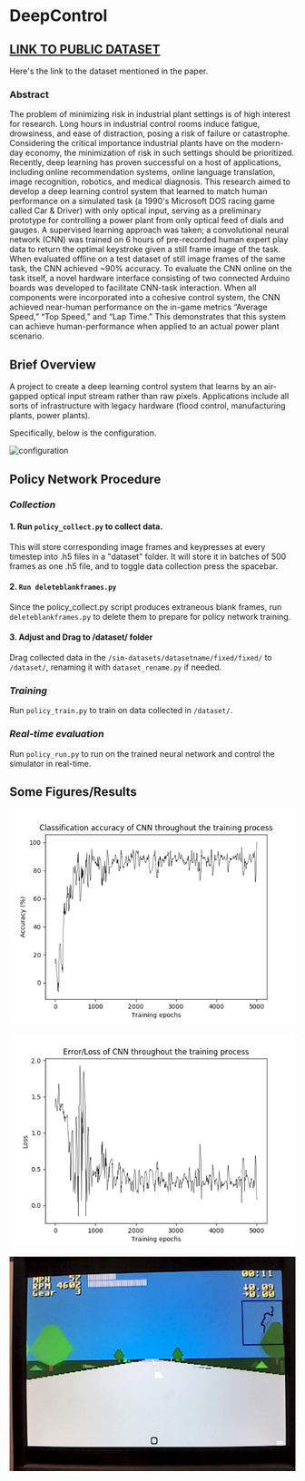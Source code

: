 # DeepControl

## [LINK TO PUBLIC DATASET](https://drive.google.com/drive/folders/1SjSheeJO09zaGBIkAiLw6ToQiecFdm4i?usp=sharing)

Here's the link to the dataset mentioned in the paper.

### Abstract

The problem of minimizing risk in industrial plant settings is of high interest for research. Long hours in industrial control rooms induce fatigue, drowsiness, and ease of distraction, posing a risk of failure or catastrophe. Considering the critical importance industrial plants have on the modern-day economy, the minimization of risk in such settings should be prioritized. Recently, deep learning has proven successful on a host of applications, including online recommendation systems, online language translation, image recognition, robotics, and medical diagnosis. This research aimed to develop a deep learning control system that learned to match human performance on a simulated task (a 1990's Microsoft DOS racing game called Car & Driver) with only optical input, serving as a preliminary prototype for controlling a power plant from only optical feed of dials and gauges. A supervised learning approach was taken; a convolutional neural network (CNN) was trained on 6 hours of pre-recorded human expert play data to return the optimal keystroke given a still frame image of the task. When evaluated offline on a test dataset of still image frames of the same task, the CNN achieved ~90\% accuracy. To evaluate the CNN online on the task itself, a novel hardware interface consisting of two connected Arduino boards was developed to facilitate CNN-task interaction. When all components were incorporated into a cohesive control system, the CNN achieved near-human performance on the in-game metrics “Average Speed,” “Top Speed,” and “Lap Time.” This demonstrates that this system can achieve human-performance when applied to an actual power plant scenario.


## Brief Overview

A project to create a deep learning control system that learns by an air-gapped optical input stream rather than raw pixels. Applications include all sorts of infrastructure with legacy hardware (flood control, manufacturing plants, power plants).

Specifically, below is the configuration.

![configuration](http://imgur.com/gmTRUSn.jpg)

## Policy Network Procedure
### *Collection*
#### 1. Run `policy_collect.py` to collect data.
This will store corresponding image frames and keypresses at every timestep into .h5 files in a "dataset" folder. It will store it in batches of 500 frames as one .h5 file, and to toggle data collection press the spacebar.

#### 2. `Run deleteblankframes.py`
Since the policy_collect.py script produces extraneous blank frames, run `deleteblankframes.py` to delete them to prepare for policy network training.

#### 3. Adjust and Drag to /dataset/ folder
Drag collected data in the `/sim-datasets/datasetname/fixed/fixed/` to `/dataset/`, renaming it with `dataset_rename.py` if needed.


### *Training*
Run `policy_train.py` to train on data collected in `/dataset/`. 

### *Real-time evaluation*
Run `policy_run.py` to run on the trained neural network and control the simulator in real-time.

## Some Figures/Results

![accuracy](https://github.com/mpcrlab/DeepControl/raw/master/plots/12-1training_accuracy.png)

![loss](https://github.com/mpcrlab/DeepControl/raw/master/plots/12-1training_loss.png)

![screenshot1](https://github.com/mpcrlab/DeepControl/raw/master/opticalscreenshot.png)
